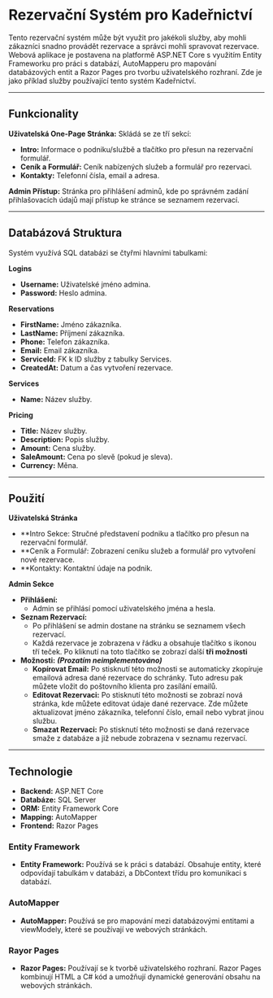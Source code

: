 # Rezervační Systém pro Kadeřnictví
Tento rezervační systém může být využit pro jakékoli služby, aby mohli zákazníci snadno provádět rezervace a správci mohli spravovat rezervace. Webová aplikace je postavena na platformě ASP.NET Core s využitím Entity Frameworku pro práci s databází, AutoMapperu pro mapování databázových entit a Razor Pages pro tvorbu uživatelského rozhraní.
Zde je jako příklad služby používající tento systém Kadeřnictví.

---

## Funkcionality
**Uživatelská One-Page Stránka:** Skládá se ze tří sekcí:
  - **Intro:** Informace o podniku/službě a tlačítko pro přesun na rezervační formulář.
  - **Ceník a Formulář:** Ceník nabízených služeb a formulář pro rezervaci.
  - **Kontakty:** Telefonní čísla, email a adresa.
  
**Admin Přístup:** Stránka pro přihlášení adminů, kde po správném zadání přihlašovacích údajů mají přístup ke stránce se seznamem rezervací.

---

## Databázová Struktura
Systém využívá SQL databázi se čtyřmi hlavními tabulkami:

**Logins**
  - **Username:** Uživatelské jméno admina.
  - **Password:** Heslo admina.

**Reservations**
  - **FirstName:** Jméno zákazníka.
  - **LastName:** Příjmení zákazníka.
  - **Phone:** Telefon zákazníka.
  - **Email:** Email zákazníka.
  - **ServiceId:** FK k ID služby z tabulky Services.
  - **CreatedAt:** Datum a čas vytvoření rezervace.

**Services**
  - **Name:** Název služby.

**Pricing**
  - **Title:** Název služby.
  - **Description:** Popis služby.
  - **Amount:** Cena služby.
  - **SaleAmount:** Cena po slevě (pokud je sleva).
  - **Currency:** Měna.

---

## Použití
**Uživatelská Stránka**
  - **Intro Sekce: Stručné představení podniku a tlačítko pro přesun na rezervační formulář.
  - **Ceník a Formulář: Zobrazení ceníku služeb a formulář pro vytvoření nové rezervace.
  - **Kontakty: Kontaktní údaje na podnik.

**Admin Sekce**
  - **Přihlášení:**
    - Admin se přihlásí pomocí uživatelského jména a hesla.
  - **Seznam Rezervací:**
    - Po přihlášení se admin dostane na stránku se seznamem všech rezervací.
    - Každá rezervace je zobrazena v řádku a obsahuje tlačítko s ikonou tří teček. Po kliknutí na toto tlačítko se zobrazí další **tři možnosti**
  - **Možnosti:**  ***(Prozatím neimplementováno)***
    - **Kopírovat Email:** Po stisknutí této možnosti se automaticky zkopíruje emailová adresa dané rezervace do schránky. Tuto adresu pak můžete vložit do poštovního klienta pro zasílání emailů.
    - **Editovat Rezervaci:** Po stisknutí této možnosti se zobrazí nová stránka, kde můžete editovat údaje dané rezervace. Zde můžete aktualizovat jméno zákazníka, telefonní číslo, email nebo vybrat jinou službu.
    - **Smazat Rezervaci:** Po stisknutí této možnosti se daná rezervace smaže z databáze a již nebude zobrazena v seznamu rezervací.

    
---

## Technologie
  - **Backend:** ASP.NET Core
  - **Databáze:** SQL Server
  - **ORM:** Entity Framework Core
  - **Mapping:** AutoMapper
  - **Frontend:** Razor Pages

### Entity Framework
  - **Entity Framework:** Používá se k práci s databází. Obsahuje entity, které odpovídají tabulkám v databázi, a DbContext třídu pro komunikaci s databází.

### AutoMapper
  - **AutoMapper:** Používá se pro mapování mezi databázovými entitami a viewModely, které se používají ve webových stránkách.

### Rayor Pages
  - **Razor Pages:** Používají se k tvorbě uživatelského rozhraní. Razor Pages kombinují HTML a C# kód a umožňují dynamické generování obsahu na webových stránkách.
